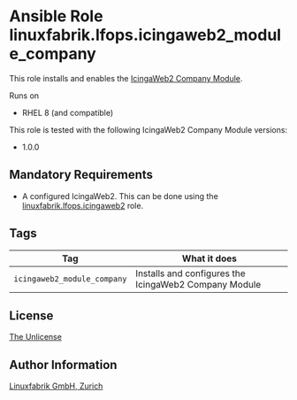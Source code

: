 # Ansible Role linuxfabrik.lfops.icingaweb2_module_company

This role installs and enables the [IcingaWeb2 Company Module](https://github.com/Icinga/icingaweb2-theme-company).

Runs on

* RHEL 8 (and compatible)

This role is tested with the following IcingaWeb2 Company Module versions:

* 1.0.0


## Mandatory Requirements

* A configured IcingaWeb2. This can be done using the [linuxfabrik.lfops.icingaweb2](https://github.com/linuxfabrik/lfops/tree/main/roles/icingaweb2) role.


## Tags

| Tag                         | What it does                                          |
| ---                         | ------------                                          |
| `icingaweb2_module_company` | Installs and configures the IcingaWeb2 Company Module |


## License

[The Unlicense](https://unlicense.org/)


## Author Information

[Linuxfabrik GmbH, Zurich](https://www.linuxfabrik.ch)
